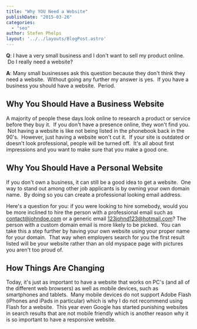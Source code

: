 ```yaml
---
title: "Why YOU Need a Website"
publishDate: "2015-03-26"
categories: 
  - "seo"
author: Stefen Phelps
layout: '../../layouts/BlogPost.astro'
---
```


**Q**: I have a very small business and I don't want to sell my product online.  Do I really need a website?

**A**: Many small businesses ask this question because they don't think they need a website.  Without going any further my answer is yes.  If you have a business you should have a website.  Period.

## Why You Should Have a Business Website

A majority of people these days look online to research a product or service before they buy it.  If you don't have a presence online, they won't find you.  Not having a website is like not being listed in the phonebook back in the 90's.  However, just having a website won't cut it.  If your site is outdated or doesn't look professional, people will be turned off.  It's all about first impressions and you want to make sure that you make a good one.

## Why You Should Have a Personal Website

If you don't own a business, it can still be a good idea to get a website.  One way to stand out among other job applicants is by owning your own domain name.  By doing so you can create a professional looking email address.

Here's a question for you: if you were looking to hire somebody, would you be more inclined to hire the person with a professional email such as contact@johndoe.com or a generic email 123johnd123@hotmail.com? The person with a custom domain email is more likely to be picked.  You can take this a step further by having your own website using your proper name for your domain.  That way when employers search for you the first result listed will be your website rather than an old myspace page with pictures you aren't too proud of.

## How Things Are Changing

Today, it's just as important to have a website that works on PC's (and all of the different web browsers) as well as mobile devices, such as smartphones and tablets.  Many mobile devices do not support Adobe Flash (iPhones and iPads in particular) which is why I do not recommend using Flash for a website.  This year even Google has started punishing websites in search results that are not mobile friendly which is another reason why it is so important to have a responsive website.
